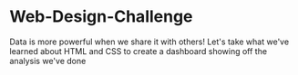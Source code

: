 # Web-Design-Challenge
Data is more powerful when we share it with others! Let's take what we've learned about HTML and CSS to create a dashboard showing off the analysis we've done
